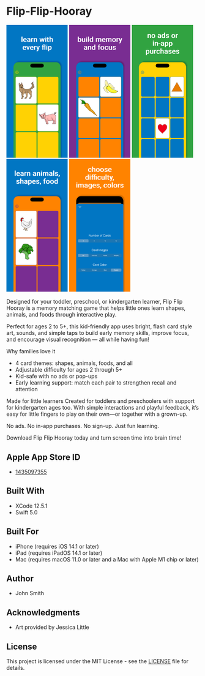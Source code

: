 # Flip-Flip-Hooray

<img src="https://github.com/JohnSmithCoder1/Flip-Flip-Hooray/blob/main/Screenshots/screenshot_1.png" width="160"> <img 
src="https://github.com/JohnSmithCoder1/Flip-Flip-Hooray/blob/main/Screenshots/screenshot_2.png" width="160"> 
<img src="https://github.com/JohnSmithCoder1/Flip-Flip-Hooray/blob/main/Screenshots/screenshot_3.png" width="160"> 
<img src="https://github.com/JohnSmithCoder1/Flip-Flip-Hooray/blob/main/Screenshots/screenshot_4.png" width="160">
<img src="https://github.com/JohnSmithCoder1/Flip-Flip-Hooray/blob/main/Screenshots/screenshot_5.png" width="160">

Designed for your toddler, preschool, or kindergarten learner, Flip Flip Hooray is a memory matching game that helps little ones learn shapes, animals, and foods through interactive play.

Perfect for ages 2 to 5+, this kid-friendly app uses bright, flash card style art, sounds, and simple taps to build early memory skills, improve focus, and encourage visual recognition — all while having fun!

Why families love it
* 4 card themes: shapes, animals, foods, and all
* Adjustable difficulty for ages 2 through 5+
* Kid-safe with no ads or pop-ups
* Early learning support: match each pair to strengthen recall and attention

Made for little learners
Created for toddlers and preschoolers with support for kindergarten ages too. With simple interactions and playful feedback, it’s easy for little fingers to play on their own—or together with a grown-up.

No ads. No in-app purchases. No sign-up. Just fun learning.

Download Flip Flip Hooray today and turn screen time into brain time!

## Apple App Store ID

* [1435097355](https://apps.apple.com/us/app/toddle-time/id1435097355)

## Built With

* XCode 12.5.1
* Swift 5.0

## Built For

* iPhone (requires iOS 14.1 or later)
* iPad (requires iPadOS 14.1 or later)
* Mac (requires macOS 11.0 or later and a Mac with Apple M1 chip or later)

## Author

* John Smith

## Acknowledgments

* Art provided by Jessica Little

## License

This project is licensed under the MIT License - see the [LICENSE](LICENSE) file for details.
